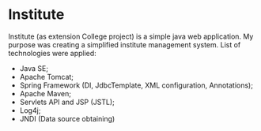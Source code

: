 # Institute
Institute (as extension College project) is a simple java web application.
My purpose was creating a simplified institute management system.
List of technologies were applied:
- Java SE;
- Apache Tomcat;
- Spring Framework (DI, JdbcTemplate, XML configuration, Annotations);
- Apache Maven;
- Servlets API and JSP (JSTL);
- Log4j;
- JNDI (Data source obtaining)